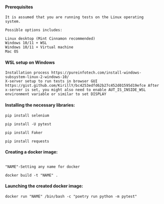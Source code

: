 #### Prerequisites
```
It is assumed that you are running tests on the Linux operating system.

Possible options includes:

Linux desktop (Mint Cinnamon recommended)
Windows 10/11 + WSL
Windows 10/11 + Virtual machine
Mac OS

```
#### WSL setup on Windows
```
Installation process https://pureinfotech.com/install-windows-subsystem-linux-2-windows-10/
X-server setup to run tests in browser GUI https://gist.github.com/KirillY/bc4253edfd62b27c452d01595d19efce After x-server is set, you might also need to enable AUT_IS_INSIDE_WSL environment variable or similar to set DISPLAY

```
#### Installing the necessary libraries:
```
pip install selenium

pip install -U pytest

pip install Faker

pip install requests

```
#### Creating a docker image:
```

"NAME"-Setting any name for docker

docker build -t "NAME" .

```
#### Launching the created docker image:
```
docker run "NAME" /bin/bash -c "poetry run python -m pytest"
